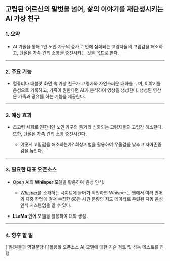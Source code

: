 ## 고립된 어르신의 말벗을 넘어, 삶의 이야기를 재탄생시키는 AI 가상 친구

### 1. 요약
- AI 기술을 통해 1인 노인 가구의 증가로 인해 심회되는 고령자들의 고립감을 해소하고, 단절된 가족 간의 소통을 증진시키는 것을 목표로 한다.
---  
### 2. 주요 기능
- 컴퓨터나 태블릿 화면 속 가상 친구가 고령자와 자연스러운 대화를 누며, 이야기를 음성으로 기록하고, 가족이 원한다면 AI가 분석하여 영상을 생성한다. 생성된 영상은 가족과 공유를 하는 기능을 제공한다.
---
### 3. 예상 효과
- 초고령 사회로 인한 1인 노인 가구의 증가와 심화되는 고령자들의 고립감 해소한다. 또한, 단절된 가족 간의 소통 증진시킨다. 
  
    - 어떻게 고립감을 해소하는가? 회상기법을 활용하여 우울감을 낮추고 자아존중감을 높인다.
---
### 3. 필요한 대표 오픈소스
- Open AI의 **Whisper** 모델을 활용하여 음성 인식.
  
     - [*Whisper*](https://openai.com/ko-KR/index/whisper/)를 소개하는 사이트에 들어가 확인하면 Whisper는 웹에서 여러 언어와 다중 작업에 걸쳐 수집한 68만 시간 분량의 지도 데이터로 훈련된 자동 음성 인식 시스템임을 알 수 있다. 

- **LLaMa** 언어 모델을 활용하여 대화 생성.
---
### 4. 향후 할 일
[ ]팀원들과 역할분담
[ ]활용할 오픈소스 AI 모델에 대한 기술 검토 및 성능 테스트를 진행
